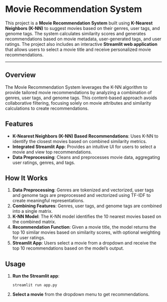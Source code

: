<!DOCTYPE html>
<html lang="en">

<body>
<h1>Movie Recommendation System</h1>

<p>This project is a <strong>Movie Recommendation System</strong> built using <strong>K-Nearest Neighbors (K-NN)</strong> to suggest movies based on their genres, user tags, and genome tags. The system calculates similarity scores and generates recommendations based on movie metadata, user-generated tags, and user ratings. The project also includes an interactive <strong>Streamlit web application</strong> that allows users to select a movie title and receive personalized movie recommendations.</p>

<hr>

<h2 id="overview">Overview</h2>
<p>The Movie Recommendation System leverages the K-NN algorithm to provide tailored movie recommendations by analyzing a combination of genres, user tags, and genome tags. This content-based approach avoids collaborative filtering, focusing solely on movie attributes and similarity calculations to create recommendations.</p>

<h2 id="features">Features</h2>
  <ul>
        <li><strong>K-Nearest Neighbors (K-NN) Based Recommendations</strong>: Uses K-NN to identify the closest movies based on combined similarity metrics.</li>
        <li><strong>Integrated Streamlit App</strong>: Provides an intuitive UI for users to select a movie and view top recommendations.</li>
        <li><strong>Data Preprocessing</strong>: Cleans and preprocesses movie data, aggregating user ratings, genres, and tags.</li>
  </ul>


<h2 id="how-it-works">How It Works</h2>
    <ol>
        <li><strong>Data Preprocessing</strong>: Genres are tokenized and vectorized, user tags and genome tags are preprocessed and vectorized using TF-IDF to create meaningful representations.</li>
        <li><strong>Combining Features</strong>: Genres, user tags, and genome tags are combined into a single matrix.</li>
        <li><strong>K-NN Model</strong>: The K-NN model identifies the 10 nearest movies based on the combined matrix.</li>
        <li><strong>Recommendation Function</strong>: Given a movie title, the model returns the top 10 similar movies based on similarity scores, with optional weighting for user ratings.</li>
        <li><strong>Streamlit App</strong>: Users select a movie from a dropdown and receive the top 10 recommendations based on the model’s output.</li>
    </ol>


<h2 id="usage">Usage</h2>
    <ol>
        <li><strong>Run the Streamlit app</strong>:
            <pre><code>streamlit run app.py</code></pre>
        </li>
        <li><strong>Select a movie</strong> from the dropdown menu to get recommendations.</li>
    </ol>

</body>
</html>
